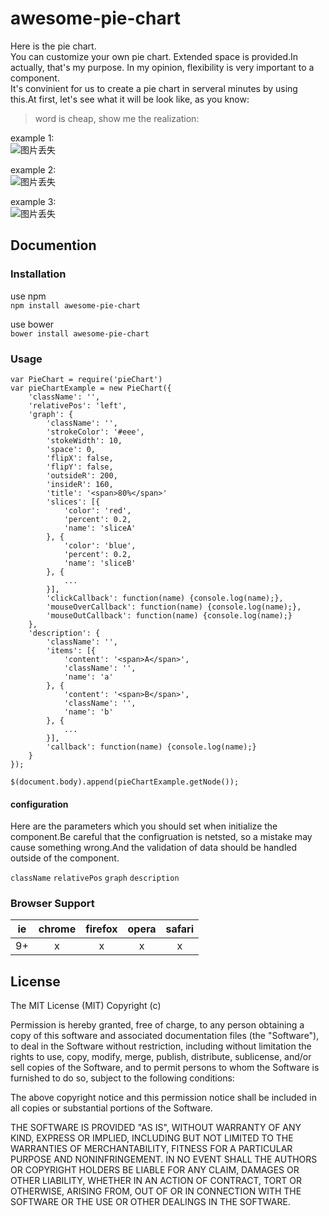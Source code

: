 # awesome-pie-chart
Here is the pie chart.<br/>
You can customize your own pie chart. Extended space is provided.In actually, that's my purpose. In my opinion, flexibility is very important to a component. <br/>
It's convinient for us to create a pie chart in serveral minutes by using this.At first, let's see what it will be look like, as you know:
> word is cheap, show me the realization:

example 1:<br/>
![图片丢失](http://cl.ly/2T0P0N3F3n37/Snip20160331_4.png)

example 2:<br/>
![图片丢失](http://cl.ly/1B0V1Q441N0v/Snip20160331_3.png)

example 3:<br/>
![图片丢失](http://cl.ly/1M3n330B2D1I/Snip20160401_7.png)

## Documention

### Installation
use npm<br/>
`npm install awesome-pie-chart`

use bower<br/>
`bower install awesome-pie-chart`

### Usage
```
var PieChart = require('pieChart')
var pieChartExample = new PieChart({
	'className': '',
	'relativePos': 'left',
	'graph': {
		'className': '',
		'strokeColor': '#eee',
		'stokeWidth': 10,
		'space': 0,
		'flipX': false,
		'flipY': false,
		'outsideR': 200,
		'insideR': 160,
		'title': '<span>80%</span>'	
		'slices': [{
			'color': 'red',
			'percent': 0.2,
			'name': 'sliceA'	
		}, {
			'color': 'blue',
			'percent': 0.2,
			'name': 'sliceB'
		}, {
			...			
		}],
		'clickCallback': function(name) {console.log(name);},
		'mouseOverCallback': function(name) {console.log(name);},
		'mouseOutCallback': function(name) {console.log(name);}
	},
	'description': {
		'className': '',
		'items': [{
			'content': '<span>A</span>',
			'className': '',
			'name': 'a'
		}, {
			'content': '<span>B</span>',
			'className': '',
			'name': 'b'
		}, {
			...	
		}],
		'callback': function(name) {console.log(name);}
	}	
});

$(document.body).append(pieChartExample.getNode());
```

#### configuration
Here are the parameters which you should set when initialize the component.Be careful that the configruation is netsted, so a mistake may cause something wrong.And the validation of data should be handled outside of the component.

`className`
`relativePos`
`graph`
`description`

### Browser Support
|ie|chrome|firefox|opera|safari|
|:-:|:-:|:-:|:-:|:-:|
|9+|x|x|x|x|

## License
The MIT License (MIT)
Copyright (c) <year> <copyright holders>

Permission is hereby granted, free of charge, to any person obtaining a copy of this software and associated documentation files (the "Software"), to deal in the Software without restriction, including without limitation the rights to use, copy, modify, merge, publish, distribute, sublicense, and/or sell copies of the Software, and to permit persons to whom the Software is furnished to do so, subject to the following conditions:

The above copyright notice and this permission notice shall be included in all copies or substantial portions of the Software.

THE SOFTWARE IS PROVIDED "AS IS", WITHOUT WARRANTY OF ANY KIND, EXPRESS OR IMPLIED, INCLUDING BUT NOT LIMITED TO THE WARRANTIES OF MERCHANTABILITY, FITNESS FOR A PARTICULAR PURPOSE AND NONINFRINGEMENT. IN NO EVENT SHALL THE AUTHORS OR COPYRIGHT HOLDERS BE LIABLE FOR ANY CLAIM, DAMAGES OR OTHER LIABILITY, WHETHER IN AN ACTION OF CONTRACT, TORT OR OTHERWISE, ARISING FROM, OUT OF OR IN CONNECTION WITH THE SOFTWARE OR THE USE OR OTHER DEALINGS IN THE SOFTWARE.

